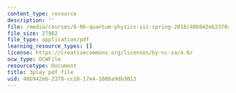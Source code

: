 ```yaml
---
content_type: resource
description: ''
file: /media/courses/8-06-quantum-physics-iii-spring-2018/48b942eb2378cc1017e41086a9db3013_9JhX_UNcQvE.pdf
file_size: 27962
file_type: application/pdf
learning_resource_types: []
license: https://creativecommons.org/licenses/by-nc-sa/4.0/
ocw_type: OCWFile
resourcetype: Document
title: 3play pdf file
uid: 48b942eb-2378-cc10-17e4-1086a9db3013
---
```

